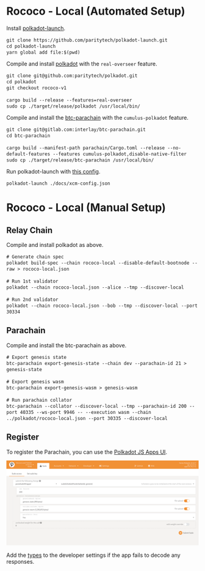 # Rococo - Local (Automated Setup)

Install [polkadot-launch](https://github.com/paritytech/polkadot-launch).

```
git clone https://github.com/paritytech/polkadot-launch.git
cd polkadot-launch
yarn global add file:$(pwd)
```

Compile and install [polkadot](https://github.com/paritytech/polkadot) with the `real-overseer` feature.

```shell
git clone git@github.com:paritytech/polkadot.git
cd polkadot
git checkout rococo-v1

cargo build --release --features=real-overseer
sudo cp ./target/release/polkadot /usr/local/bin/
```

Compile and install the [btc-parachain](https://gitlab.com/interlay/btc-parachain) with the `cumulus-polkadot` feature.

```shell
git clone git@gitlab.com:interlay/btc-parachain.git
cd btc-parachain

cargo build --manifest-path parachain/Cargo.toml --release --no-default-features --features cumulus-polkadot,disable-native-filter
sudo cp ./target/release/btc-parachain /usr/local/bin/
```

Run polkadot-launch with [this config](./xcm-config.json).

```shell
polkadot-launch ./docs/xcm-config.json
```

# Rococo - Local (Manual Setup)

## Relay Chain

Compile and install polkadot as above.

```shell
# Generate chain spec
polkadot build-spec --chain rococo-local --disable-default-bootnode --raw > rococo-local.json

# Run 1st validator
polkadot --chain rococo-local.json --alice --tmp --discover-local

# Run 2nd validator
polkadot --chain rococo-local.json --bob --tmp --discover-local --port 30334
```

## Parachain

Compile and install the btc-parachain as above.

```shell
# Export genesis state
btc-parachain export-genesis-state --chain dev --parachain-id 21 > genesis-state

# Export genesis wasm
btc-parachain export-genesis-wasm > genesis-wasm

# Run parachain collator
btc-parachain --collator --discover-local --tmp --parachain-id 200 --port 40335 --ws-port 9946 -- --execution wasm --chain ../polkadot/rococo-local.json --port 30335 --discover-local
```

## Register

To register the Parachain, you can use the [Polkadot JS Apps UI](https://polkadot.js.org/apps/#/?rpc=ws://localhost:9944).

![Register Parachain](parasSudoWrapper.png)

Add the [types](./types.json) to the developer settings if the app fails to decode any responses.
